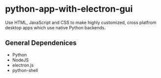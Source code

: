 # python-app-with-electron-gui
Use HTML, JavaScript and CSS to make highly customized, cross platfrom desktop apps which use native Python backends.

## General Dependenices
  * Python
  * NodeJS
  * electron.js
  * python-shell
